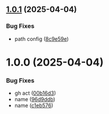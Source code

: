 ## [1.0.1](https://github.com/m-xim/konvera/compare/v1.0.0...v1.0.1) (2025-04-04)


### Bug Fixes

* path config ([8c9e59e](https://github.com/m-xim/konvera/commit/8c9e59efbf4193c432db8c32ca16571eafbb5f6e))

# 1.0.0 (2025-04-04)


### Bug Fixes

* gh act ([00b16d3](https://github.com/m-xim/konvera/commit/00b16d3a11a5ff8f6f7ab7821491dc95eff95369))
* name ([96d9ddb](https://github.com/m-xim/konvera/commit/96d9ddb1b154ca5cf6dada8a7c17a444adaf8d66))
* name ([c1eb576](https://github.com/m-xim/konvera/commit/c1eb576f1439f5b9f6e566642bdb300342cd7607))

